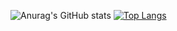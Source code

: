 
![Anurag's GitHub stats](https://github-readme-stats.vercel.app/api?username=alexandroviski&show_icons=true&theme=algolia)
[![Top Langs](https://github-readme-stats.vercel.app/api/top-langs/?username=alexandroviski&show_icons=true&theme=algolia)](https://github.com/anuraghazra/github-readme-stats)

